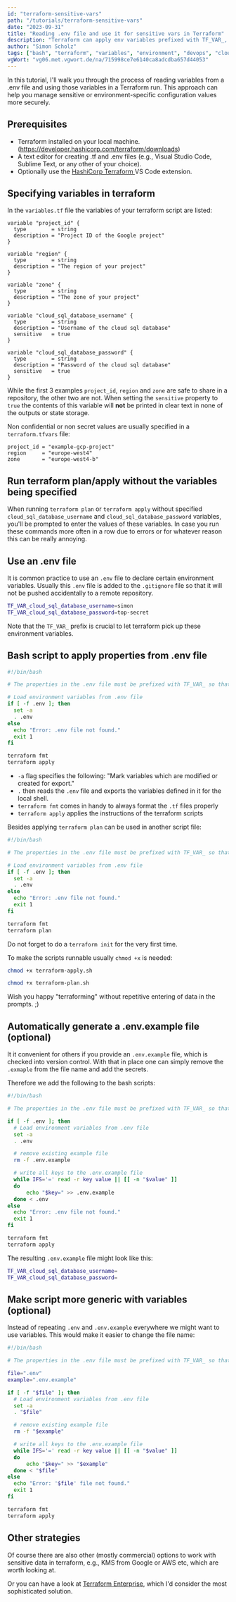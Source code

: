 ```yaml
---
id: "terraform-sensitive-vars"
path: "/tutorials/terraform-sensitive-vars"
date: "2023-09-31"
title: "Reading .env file and use it for sensitive vars in Terraform"
description: "Terraform can apply env variables prefixed with TF_VAR_, so a bash script reading a .env file is helpful to provide sensitive data"
author: "Simon Scholz"
tags: ["bash", "terraform", "variables", "environment", "devops", "cloud"]
vgWort: "vg06.met.vgwort.de/na/715998ce7e6140ca8adcdba657d44053"
---
```


In this tutorial, I'll walk you through the process of reading variables from a .env file and using those variables in a Terraform run. This approach can help you manage sensitive or environment-specific configuration values more securely.

## Prerequisites

- Terraform installed on your local machine. (https://developer.hashicorp.com/terraform/downloads)
- A text editor for creating .tf and .env files (e.g., Visual Studio Code, Sublime Text, or any other of your choice).
- Optionally use the [HashiCorp Terraform
](https://marketplace.visualstudio.com/items?itemName=HashiCorp.terraform) VS Code extension.

## Specifying variables in terraform

In the `variables.tf` file the variables of your terraform script are listed:

```hcl [variables.tf]
variable "project_id" {
  type        = string
  description = "Project ID of the Google project"
}

variable "region" {
  type        = string
  description = "The region of your project"
}

variable "zone" {
  type        = string
  description = "The zone of your project"
}

variable "cloud_sql_database_username" {
  type        = string
  description = "Username of the cloud sql database"
  sensitive   = true
}

variable "cloud_sql_database_password" {
  type        = string
  description = "Password of the cloud sql database"
  sensitive   = true
}
```

While the first 3 examples `project_id`, `region` and `zone` are safe to share in a repository, the other two are not.
When setting the `sensitive` property to `true` the contents of this variable will **not** be printed in clear text in none of the outputs or state storage.

Non confidential or non secret values are usually specified in a `terraform.tfvars` file:

```hcl [terraform.tfvars]
project_id = "example-gcp-project"
region     = "europe-west4"
zone       = "europe-west4-b"
```

## Run terraform plan/apply without the variables being specified

When running `terraform plan` or `terraform apply` without specified `cloud_sql_database_username` and `cloud_sql_database_password` variables,
you'll be prompted to enter the values of these variables.
In case you run these commands more often in a row due to errors or for whatever reason this can be really annoying.

## Use an .env file

It is common practice to use an `.env` file to declare certain environment variables.
Usually this `.env` file is added to the `.gitignore` file so that it will not be pushed accidentally to a remote repository.

```bash [.env]
TF_VAR_cloud_sql_database_username=simon
TF_VAR_cloud_sql_database_password=top-secret
```

Note that the `TF_VAR_` prefix is crucial to let terraform pick up these environment variables.

## Bash script to apply properties from .env file

```bash [terraform-apply.sh]
#!/bin/bash

# The properties in the .env file must be prefixed with TF_VAR_ so that Terraform picks them up.

# Load environment variables from .env file
if [ -f .env ]; then
  set -a
  . .env
else
  echo "Error: .env file not found."
  exit 1
fi

terraform fmt
terraform apply
```

- `-a` flag specifies the following: "Mark variables which are modified or created for export."
- `.` then reads the `.env` file and exports the variables defined in it for the local shell.
- `terraform fmt` comes in handy to always format the `.tf` files properly
- `terraform apply` applies the instructions of the terraform scripts

Besides applying `terraform plan` can be used in another script file:

```bash [terraform-plan.sh]
#!/bin/bash

# The properties in the .env file must be prefixed with TF_VAR_ so that Terraform picks them up.

# Load environment variables from .env file
if [ -f .env ]; then
  set -a
  . .env
else
  echo "Error: .env file not found."
  exit 1
fi

terraform fmt
terraform plan
```

Do not forget to do a `terraform init` for the very first time.

To make the scripts runnable usually `chmod +x` is needed:

```bash
chmod +x terraform-apply.sh

chmod +x terraform-plan.sh
```

Wish you happy "terraforming" without repetitive entering of data in the prompts. ;)

## Automatically generate a .env.example file (optional)

It it convenient for others if you provide an `.env.example` file, which is checked into version control.
With that in place one can simply remove the `.exmaple` from the file name and add the secrets.

Therefore we add the following to the bash scripts:

```bash [terraform-apply.sh]
#!/bin/bash

# The properties in the .env file must be prefixed with TF_VAR_ so that Terraform picks them up.

if [ -f .env ]; then
  # Load environment variables from .env file
  set -a
  . .env

  # remove existing example file
  rm -f .env.example

  # write all keys to the .env.example file
  while IFS='=' read -r key value || [[ -n "$value" ]]
  do
      echo "$key=" >> .env.example
  done < .env
else
  echo "Error: .env file not found."
  exit 1
fi

terraform fmt
terraform apply
```

The resulting `.env.example` file might look like this:

```bash [.env.example]
TF_VAR_cloud_sql_database_username=
TF_VAR_cloud_sql_database_password=
```

## Make script more generic with variables (optional)

Instead of repeating `.env` and `.env.example` everywhere we might want to use variables.
This would make it easier to change the file name:

```bash [terraform-apply.sh]
#!/bin/bash

# The properties in the .env file must be prefixed with TF_VAR_ so that Terraform picks them up.

file=".env"
example=".env.example"

if [ -f "$file" ]; then
  # Load environment variables from .env file
  set -a
  . "$file"

  # remove existing example file
  rm -f "$example"

  # write all keys to the .env.example file
  while IFS='=' read -r key value || [[ -n "$value" ]]
  do
      echo "$key=" >> "$example"
  done < "$file"
else
  echo "Error: '$file' file not found."
  exit 1
fi

terraform fmt
terraform apply
```

## Other strategies

Of course there are also other (mostly commercial) options to work with sensitive data in terraform, e.g., KMS from Google or AWS etc, which are worth looking at.

Or you can have a look at [Terraform Enterprise](https://developer.hashicorp.com/terraform/enterprise), which I'd consider the most sophisticated solution.
